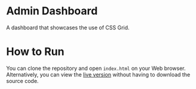# Admin Dashboard
A dashboard that showcases the use of CSS Grid.

# How to Run

You can clone the repository and open `index.html` on your Web browser.
Alternatively, you can view the [live version](https://jonathanbernal.github.io/admin-dashboard/) without having to download the source code. 
